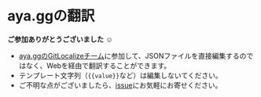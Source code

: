 # aya.ggの翻訳
**ご参加ありがとうございました** ☺

- [aya.ggのGitLocalizeチーム](https://gitlocalize.com/repo/6912)に参加して、JSONファイルを直接編集するのではなく、Webを経由で翻訳することができます。
- テンプレート文字列（`{{value}}`など）は編集しないてください。
- ご不明な点がございましたら、[issue](https://github.com/metricsmith/aya.gg-translation/issues)にお気軽にお寄せください。